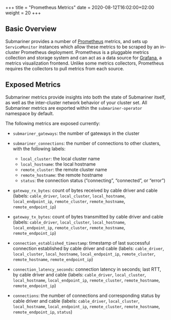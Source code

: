 +++
title = "Prometheus Metrics"
date = 2020-08-12T16:02:00+02:00
weight = 20
+++

## Basic Overview

Submariner provides a number of [Prometheus](https://prometheus.io/) metrics, and sets up `ServiceMonitor` instances which allow these
metrics to be scraped by an in-cluster Prometheus deployment. Prometheus is a pluggable metrics collection and storage system and can act as
a data source for [Grafana](https://grafana.com/), a metrics visualization frontend. Unlike some metrics collectors, Prometheus requires the
collectors to pull metrics from each source.

## Exposed Metrics

Submariner metrics provide insights into both the state of Submariner itself, as well as the inter-cluster network behavior of your
cluster set. All Submariner metrics are exported within the `submariner-operator` namespace by default.

The following metrics are exposed currently:

* `submariner_gateways`: the number of gateways in the cluster

* `submariner_connections`: the number of connections to other clusters, with the following labels:

  * `local_cluster`: the local cluster name
  * `local_hostname`: the local hostname
  * `remote_cluster`: the remote cluster name
  * `remote_hostname`: the remote hostname
  * `status`: the connection status (“connecting”, “connected”, or “error”)

* `gateway_rx_bytes`: count of bytes received by cable driver and cable (labels: `cable_driver`, `local_cluster`, `local_hostname`,
`local_endpoint_ip`, `remote_cluster`, `remote_hostname`, `remote_endpoint_ip`)

* `gateway_tx_bytes`: count of bytes transmitted by cable driver and cable (labels: `cable_driver`, `local_cluster`, `local_hostname`,
`local_endpoint_ip`, `remote_cluster`, `remote_hostname`, `remote_endpoint_ip`)

* `connection_established_timestamp`: timestamp of last successful connection established by cable driver and cable
(labels: `cable_driver`, `local_cluster`, `local_hostname`, `local_endpoint_ip`, `remote_cluster`, `remote_hostname`, `remote_endpoint_ip`)

* `connection_latency_seconds`: connection latency in seconds; last RTT, by cable driver and cable
(labels: `cable_driver`, `local_cluster`, `local_hostname`, `local_endpoint_ip`, `remote_cluster`, `remote_hostname`, `remote_endpoint_ip`)

* `connections`: the number of connections and corresponding status by cable driver and cable
(labels: `cable_driver`, `local_cluster`, `local_hostname`, `local_endpoint_ip`, `remote_cluster`, `remote_hostname`, `remote_endpoint_ip`,
`status`)
